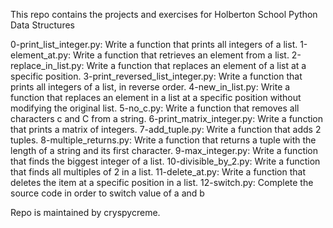This repo contains the projects and exercises for Holberton School Python Data Structures

0-print_list_integer.py: Write a function that prints all integers of a list.
1-element_at.py: Write a function that retrieves an element from a list.
2-replace_in_list.py: Write a function that replaces an element of a list at a specific position.
3-print_reversed_list_integer.py: Write a function that prints all integers of a list, in reverse order.
4-new_in_list.py: Write a function that replaces an element in a list at a specific position without modifying the original list.
5-no_c.py: Write a function that removes all characters c and C from a string.
6-print_matrix_integer.py: Write a function that prints a matrix of integers.
7-add_tuple.py: Write a function that adds 2 tuples.
8-multiple_returns.py: Write a function that returns a tuple with the length of a string and its first character.
9-max_integer.py: Write a function that finds the biggest integer of a list.
10-divisible_by_2.py: Write a function that finds all multiples of 2 in a list.
11-delete_at.py: Write a function that deletes the item at a specific position in a list.
12-switch.py: Complete the source code in order to switch value of a and b

Repo is maintained by cryspycreme.
